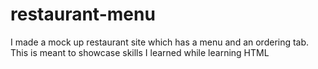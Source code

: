 # restaurant-menu
I made a mock up restaurant site which has a menu and an ordering tab. This is meant to showcase skills I learned while learning HTML
